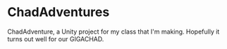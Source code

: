 # ChadAdventures
ChadAdventure, a Unity project for my class that I'm making. Hopefully it turns out well for our GIGACHAD.
